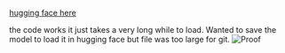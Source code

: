 [hugging face here](https://huggingface.co/spaces/thotranexe/toxicity)

the code works it just takes a very long while to load. Wanted to save the model to load it in hugging face but file was too large for git.
![Proof](https://github.com/thotranexe/482-104-project/edit/milestone3/proog.png)
